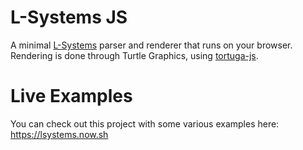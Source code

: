 # L-Systems JS

A minimal [L-Systems](https://en.wikipedia.org/wiki/L-system) parser and
renderer that runs on your browser. Rendering is done through Turtle Graphics,
using [tortuga-js](https://github.com/peregrinogris/tortuga).

# Live Examples

You can check out this project with some various examples here: https://lsystems.now.sh
